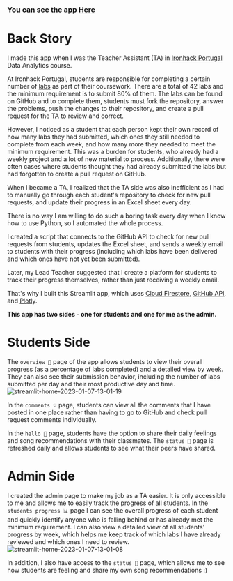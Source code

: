 ### You can see the app [Here](https://centralabs.streamlit.app/)
# Back Story 

I made this app when I was the Teacher Assistant (TA) in [Ironhack Portugal](https://www.ironhack.com/) Data Analytics course. 


At Ironhack Portugal, students are responsible for completing a certain number of [labs](https://github.com/gladysmawarni/ironhack-labs) as part of their coursework. There are a total of 42 labs and the minimum requirement is to submit 80% of them. The labs can be found on GitHub and to complete them, students must fork the repository, answer the problems, push the changes to their repository, and create a pull request for the TA to review and correct.

However, I noticed as a student that each person kept their own record of how many labs they had submitted, which ones they still needed to complete from each week, and how many more they needed to meet the minimum requirement. This was a burden for students, who already had a weekly project and a lot of new material to process. Additionally, there were often cases where students thought they had already submitted the labs but had forgotten to create a pull request on GitHub.

When I became a TA, I realized that the TA side was also inefficient as I had to manually go through each student's repository to check for new pull requests, and update their progress in an Excel sheet every day. 

There is no way I am willing to do such a boring task every day when I know how to use Python, so I automated the whole process. 

I created a script that connects to the GitHub API to check for new pull requests from students, updates the Excel sheet, and sends a weekly email to students with their progress (including which labs have been delivered and which ones have not yet been submitted).

Later, my Lead Teacher suggested that I create a platform for students to track their progress themselves, rather than just receiving a weekly email. 

That's why I built this Streamlit app, which uses [Cloud Firestore](https://firebase.google.com/docs/firestore), [GitHub API](https://docs.github.com/en/rest), and [Plotly](https://plotly.com/). 

**This app has two sides - one for students and one for me as the admin.**


# Students Side
The `overview 👀` page of the app allows students to view their overall progress (as a percentage of labs completed) and a detailed view by week. They can also see their submission behavior, including the number of labs submitted per day and their most productive day and time.
![streamlit-home-2023-01-07-13-01-19](https://user-images.githubusercontent.com/78975611/211154571-2914666f-2c37-4b2b-bc1c-a07e04fa2a78.gif)


In the `comments 💡` page, students can view all the comments that I have posted in one place rather than having to go to GitHub and check pull request comments individually.


In the `hello 👋` page, students have the option to share their daily feelings and song recommendations with their classmates. The `status 💭` page is refreshed daily and allows students to see what their peers have shared. 



# Admin Side
I created the admin page to make my job as a TA easier. It is only accessible to me and allows me to easily track the progress of all students. In the `students progress 📊` page I can see the overall progress of each student and quickly identify anyone who is falling behind or has already met the minimum requirement.
I can also view a detailed view of all students' progress by week, which helps me keep track of which labs I have already reviewed and which ones I need to review.
![streamlit-home-2023-01-07-13-01-08](https://user-images.githubusercontent.com/78975611/211154666-9ef95010-3e42-4f9a-a98f-1182d6602680.gif)


In addition, I also have access to the `status 💭` page, which allows me to see how students are feeling and share my own song recommendations :) 
